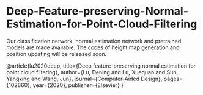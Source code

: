 # Deep-Feature-preserving-Normal-Estimation-for-Point-Cloud-Filtering

Our classification network, normal estimation network and pretrained models are made available. The codes of height map generation and position updating will be released soon.

@article{lu2020deep,
  title={Deep feature-preserving normal estimation for point cloud filtering},
  author={Lu, Dening and Lu, Xuequan and Sun, Yangxing and Wang, Jun},
  journal={Computer-Aided Design},
  pages={102860},
  year={2020},
  publisher={Elsevier}
}
